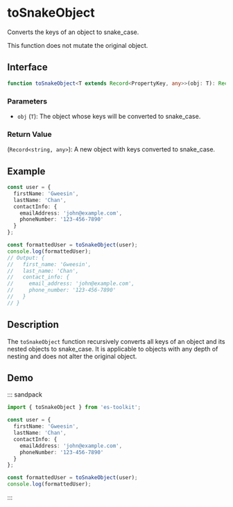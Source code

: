 # toSnakeObject

Converts the keys of an object to snake_case.

This function does not mutate the original object.

## Interface

```typescript
function toSnakeObject<T extends Record<PropertyKey, any>>(obj: T): Record<string, any>;
```

### Parameters

- `obj` (`T`): The object whose keys will be converted to snake_case.

### Return Value

(`Record<string, any>`): A new object with keys converted to snake_case.

## Example

```typescript
const user = {
  firstName: 'Gweesin',
  lastName: 'Chan',
  contactInfo: {
    emailAddress: 'john@example.com',
    phoneNumber: '123-456-7890'
  }
};

const formattedUser = toSnakeObject(user);
console.log(formattedUser);
// Output: {
//   first_name: 'Gweesin',
//   last_name: 'Chan',
//   contact_info: {
//     email_address: 'john@example.com',
//     phone_number: '123-456-7890'
//   }
// }
```

## Description

The `toSnakeObject` function recursively converts all keys of an object and its nested objects to snake_case. It is applicable to objects with any depth of nesting and does not alter the original object.

## Demo

::: sandpack

```ts index.ts
import { toSnakeObject } from 'es-toolkit';

const user = {
  firstName: 'Gweesin',
  lastName: 'Chan',
  contactInfo: {
    emailAddress: 'john@example.com',
    phoneNumber: '123-456-7890'
  }
};

const formattedUser = toSnakeObject(user);
console.log(formattedUser);
```

:::